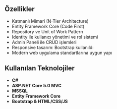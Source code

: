 ## Özellikler
- Katmanlı Mimari (N-Tier Architecture)  
- Entity Framework Core (Code First)  
- Repository ve Unit of Work Pattern  
- Identity ile kullanıcı yönetimi ve rol sistemi  
- Admin Paneli ile CRUD işlemleri  
- Responsive tasarım: Bootstrap kullanıldı  
- Modern web uygulama standartlarına uygun yapı

## Kullanılan Teknolojiler
- **C#**  
- **ASP.NET Core 5.0 MVC**  
- **MSSQL**  
- **Entity Framework Core**  
- **Bootstrap & HTML/CSS/JS**

